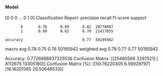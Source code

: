 #### Model
[0 0 0 ... 0 1 0]
Classification Report:
              precision    recall  f1-score   support

           0       0.76      0.89      0.82  28778087
           1       0.80      0.62      0.70  21417855

    accuracy                           0.77  50195942
   macro avg       0.78      0.75      0.76  50195942
weighted avg       0.78      0.77      0.77  50195942

Accuracy: 0.7726868837325536
Confusion Matrix:
[[25480566  3297521]
 [ 8112675 13305180]]
Confusion Matrix (%):
[[50.76220305  6.56929797]
 [16.16201365 26.50648533]]
